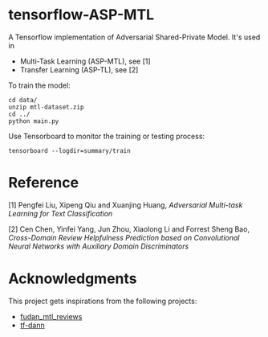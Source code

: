 # tensorflow-ASP-MTL

A Tensorflow implementation of Adversarial Shared-Private Model. It's used in
- Multi-Task Learning (ASP-MTL), see [1]
- Transfer Learning (ASP-TL), see [2]


To train the model:
```
cd data/
unzip mtl-dataset.zip
cd ../
python main.py
```

Use Tensorboard to monitor the training or testing process:
```
tensorboard --logdir=summary/train
```


# Reference
[1] Pengfei Liu, Xipeng Qiu and Xuanjing Huang, *Adversarial Multi-task Learning for Text Classification*

[2] Cen Chen, Yinfei Yang, Jun Zhou, Xiaolong Li and Forrest Sheng Bao, *Cross-Domain Review Helpfulness Prediction based on Convolutional Neural Networks with Auxiliary Domain Discriminators*

# Acknowledgments
This project gets inspirations from the following projects:
- [fudan_mtl_reviews](https://github.com/FrankWork/fudan_mtl_reviews)
- [tf-dann](https://github.com/pumpikano/tf-dann)
